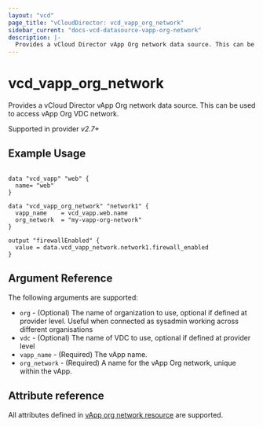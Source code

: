 ```yaml
---
layout: "vcd"
page_title: "vCloudDirector: vcd_vapp_org_network"
sidebar_current: "docs-vcd-datasource-vapp-org-network"
description: |-
  Provides a vCloud Director vApp Org network data source. This can be used to access vApp Org network.
---
```


# vcd\_vapp\_org\_network

Provides a vCloud Director vApp Org network data source. This can be used to access vApp Org VDC network.

Supported in provider *v2.7+*

## Example Usage

```hcl

data "vcd_vapp" "web" {
  name= "web"
}

data "vcd_vapp_org_network" "network1" {
  vapp_name    = vcd_vapp.web.name
  org_network  = "my-vapp-org-network"
}

output "firewallEnabled" {
  value = data.vcd_vapp_network.network1.firewall_enabled
}
```

## Argument Reference

The following arguments are supported:

* `org` - (Optional) The name of organization to use, optional if defined at provider level. Useful when connected as sysadmin working across different organisations
* `vdc` - (Optional) The name of VDC to use, optional if defined at provider level
* `vapp_name` - (Required) The vApp name.
* `org_network` - (Required) A name for the vApp Org network, unique within the vApp.

## Attribute reference

All attributes defined in [vApp org network resource](/docs/providers/vcd/r/vapp_org_network.html#attribute-reference) are supported.

